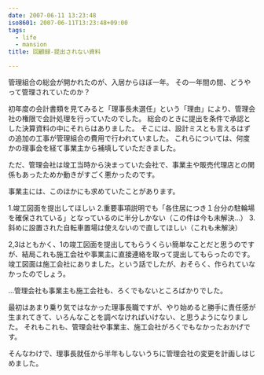 ```yaml
---
date: 2007-06-11 13:23:48
iso8601: 2007-06-11T13:23:48+09:00
tags:
  - life
  - mansion
title: 回顧録-提出されない資料

---
```


管理組合の総会が開かれたのが、入居からほぼ一年。
その一年間の間、どうやって管理されていたのか？

初年度の会計書類を見てみると「理事長未選任」という「理由」により、管理会社の権限で会計処理を行っていたのでした。
総会のときに提出を条件で承認とした決算資料の中にそれらはありました。
そこには、設計ミスとも言えるはずの追加の工事が管理組合の費用で行われていました。
これらについては、何度かの理事会を経て事業主から補填していただきました。

ただ、管理会社は竣工当時から決まっていた会社で、事業主や販売代理店との関係もあったためか動きがすごく悪かったのです。

事業主には、このほかにも求めていたことがあります。

1.竣工図面を提出してほしい
2.重要事項説明でも「各住居につき１台分の駐輪場を確保されている」となっているのに半分しかない（この件は今も未解決…）
3.斜めに設置された自転車置場は使えないので直してほしい（これも未解決）

2,3はともかく、1の竣工図面を提出してもらうくらい簡単なことだと思うのですが、結局これも施工会社や事業主に直接連絡を取って提出してもらったのです。
竣工図面は施工会社にありました。という話でしたが、おそらく、作られていなかったのでしょう。

…管理会社も事業主も施工会社も、ろくでもないところばかりでした。

最初はあまり乗り気ではなかった理事長職ですが、やり始めると勝手に責任感が生まれてきて、いろんなことを調べなければいけない、と思うようになりました。
それもこれも、管理会社や事業主、施工会社がろくでもなかったおかげです。

そんなわけで、理事長就任から半年もしないうちに管理会社の変更を計画しはじめました。
